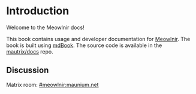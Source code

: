# Introduction

Welcome to the Meowlnir docs!

This book contains usage and developer documentation for [Meowlnir]. The book is
built using [mdBook]. The source code is available in the [mautrix/docs] repo.

[Meowlnir]: https://github.com/maunium/meowlnir
[mdBook]: https://github.com/rust-lang/mdBook
[mautrix/docs]: https://github.com/mautrix/docs

## Discussion

Matrix room: [#meowlnir:maunium.net](https://matrix.to/#/#meowlnir:maunium.net)

